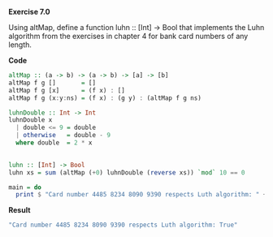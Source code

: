 **Exercise 7.0**

Using altMap, define a function luhn :: [Int] -> Bool that implements the Luhn algorithm from the exercises in chapter 4 for bank card numbers of any length. 

**Code**

```haskell
altMap :: (a -> b) -> (a -> b) -> [a] -> [b]
altMap f g []       = []
altMap f g [x]      = (f x) : []
altMap f g (x:y:ns) = (f x) : (g y) : (altMap f g ns)

luhnDouble :: Int -> Int
luhnDouble x 
  | double <= 9 = double
  | otherwise   = double - 9
  where double  = 2 * x
  

luhn :: [Int] -> Bool
luhn xs = sum (altMap (+0) luhnDouble (reverse xs)) `mod` 10 == 0

main = do
  print $ "Card number 4485 8234 8090 9390 respects Luth algorithm: " ++ show (luhn [4,4,8,5,8,2,3,4,8,0,9,0,9,3,9,0])
```

**Result**
```bash
"Card number 4485 8234 8090 9390 respects Luth algorithm: True"
```
